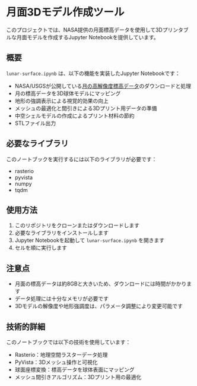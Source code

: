# 月面3Dモデル作成ツール

このプロジェクトでは、NASA提供の月面標高データを使用して3Dプリンタブルな月面モデルを作成するJupyter Notebookを提供しています。

## 概要

`lunar-surface.ipynb` は、以下の機能を実装したJupyter Notebookです：

- NASA/USGSが公開している[月の高解像度標高データ](https://astrogeology.usgs.gov/search/map/moon_lro_lola_dem_118m)のダウンロードと処理
- 月の標高データを3D球体モデルにマッピング
- 地形の強調表示による視覚的効果の向上
- メッシュの最適化と間引きによる3Dプリント用データの準備
- 中空シェルモデルの作成によるプリント材料の節約
- STLファイル出力

## 必要なライブラリ

このノートブックを実行するには以下のライブラリが必要です：

- rasterio
- pyvista
- numpy
- tqdm

## 使用方法

1. このリポジトリをクローンまたはダウンロードします
2. 必要なライブラリをインストールします
3. Jupyter Notebookを起動して `lunar-surface.ipynb` を開きます
4. セルを順に実行します

## 注意点

- 月面の標高データは約8GBと大きいため、ダウンロードには時間がかかります
- データ処理には十分なメモリが必要です
- 3Dモデルの解像度や地形強調度は、パラメータ調整により変更可能です

## 技術的詳細

このノートブックでは以下の技術を使用しています：

- Rasterio：地理空間ラスターデータ処理
- PyVista：3Dメッシュ操作と可視化
- 球面座標変換：標高データを球体表面にマッピング
- メッシュ間引きアルゴリズム：3Dプリント用の最適化
